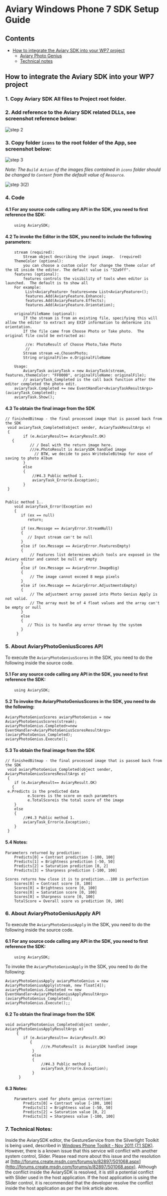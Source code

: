 Aviary Windows Phone 7 SDK Setup Guide
====================================

Contents
--------

* [How to integrate the Aviary SDK into your WP7 project](#howto)
	* [Aviary Photo Genius](#photogenius)
	* [Technical notes](#notes)

<a name="howto"></a>
How to integrate the Aviary SDK into your WP7 project
-------------------------------------------------

### 1. Copy Aviary SDK All files to Project root folder.

### 2. Add reference to the Aviary SDK related DLLs, see screenshot reference below:
![step 2](http://images.aviary.com/new/wp7/Step2.png)

### 3. Copy folder `icons` to the root folder of the App, see screenshot below:
![step 3](http://images.aviary.com/new/wp7/step%203.png)
                      
  *Note: The `Build Action` of the images files contained in `icons` folder should be changed to `Content` from the default value of `Resource`.*

![step 3(2)](http://images.aviary.com/new/wp7/step%203-2.png)
                           
### 4. Code

#### 4.1 For any source code calling any API in the SDK, you need to first reference the SDK:

		using AviarySDK;
		
#### 4.2 To invoke the Editor in the SDK, you need to include the following parameters:
		
		stream (required):  
			Stream object describing the input image.  (required)
		ThemeColor (optional): 
			you can choose a custom color for change the theme color of the UI inside the editor. The default value is "32a9ff".
		features (optional):
			features controls the visibility of tools when editor is launched.  The default is to show all
		For example:
	         List<AviaryFeature> features=new List<AviaryFeature>();
	         features.Add(AviaryFeature.Enhance);
	         features.Add(AviaryFeature.Effects);
	         features.Add(AviaryFeature.Orientation);

		originalFileName (optional):
			If the stream is from an existing file, specifying this will allow the editor to extract any EXIF information to determine its orientation.
			If the file came from Choose Photo or Take photo.  The original file could be extracted as:

             //e: PhotoResult of Choose Photo,Take Photo
			 //
			Stream stream =e.ChosenPhoto;
			String originalFile= e.OriginalFileName

		Usage:
            AviaryTask aviaryTask = new AviaryTask(stream, features,themeColor: "FF0000", originalFileName: originalFile); 
            // aviaryTask_Completed is the call back function after the editor completed the photo edit.
        aviaryTask.Completed += new EventHandler<AviaryTaskResultArgs>(aviaryTask_Completed);
        aviaryTask.Show();
		
#### 4.3 To obtain the final image from the SDK

	// finishedBitmap - the final processed image that is passed back from the SDK
	 void aviaryTask_Completed(object sender, AviaryTaskResultArgs e)
	 {
	   		if (e.AviaryResult== AviaryResult.OK)
       {
			   // / Deal with the return image here.
			   ///e.PhotoResult is AviarySDK handled image
			     // BTW, we decide to pass WritebaleBitmap for ease of saving to photo Album
			}
			else
			{
				//#4.3 Public method 1. 
				aviaryTask_Error(e.Exception);
			}
	 }


	Public method 1..
		void aviaryTask_Error(Exception ex)
		{
		   if (ex == null)
		      return;

		   if (ex.Message == AviaryError.StreamNull)
		   {
		      // Input stream can't be null
		   }
		   else if (ex.Message == AviaryError.FeaturesEmpty)
		   {
		       // Features list determines which tools are exposed in the Aviary editor and cannot be null or empty
		   }
		   else if (ex.Message == AviaryError.ImageBig)
		   {
		       // The image cannot exceed 8 mega pixels
		   }
		   else if (ex.Message == AviaryError.AdjustmentsEmpty)
		   {
		       // The adjustment array passed into Photo Genius Apply is not valid.
		       // The array must be of 4 float values and the array can't be empty or null
		   }
		   else
		   {
		      // This is to handle any error thrown by the system
		   }
		 }
 
 <a name="photogenius"></a>
### 5. About AviaryPhotoGeniusScores API

To execute the `AviaryPhotoGeniusScores` in the SDK, you need to do the following inside the source code.

#### 5.1 For any source code calling any API in the SDK, you need to first reference the SDK:
 
		using AviarySDK;

#### 5.2 To invoke the AviaryPhotoGeniusScores in the SDK, you need to do the following:

	AviaryPhotoGeniusScores aviaryPhotoGenius = new AviaryPhotoGeniusScores(stream);
	aviaryPhotoGenius.Completed+=new EventHandler<AviaryPhotoGeniusScoresResultArgs>(aviaryPhotoGenius_Completed);
	aviaryPhotoGenius.Execute();

#### 5.3 To obtain the final image from the SDK

	// finishedBitmap - the final processed image that is passed back from the SDK
	 void aviaryPhotoGenius_Completed(object sender, AviaryPhotoGeniusScoresResultArgs e)
	 {
	   	if (e.AviaryResult== AviaryResult.OK)
	   {
     e.Predicts is the predicted data 
	          e.Scores is the score on each parameters
	          e.TotalScoreis the total score of the image
		}
		else
		{
			//#4.3 Public method 1. 
			aviaryTask_Error(e.Exception);
		}
	 }

#### 5.4 Notes: 

	Parameters returned by prediction:
		Predicts[0] = Contrast prediction [-100, 100]
		Predicts[1] = Brightness prediction [-50, 50]
		Predicts[2] = Saturation prediction [0, 2]
		Predicts[3] = Sharpness prediction [-100, 100]

	Scores returns how close it is to prediction...100 is perfection
		Scores[0] = Contrast score [0, 100]  
		Scores[0] = Brightness score [0, 100]
		Scores[0] = Saturation score [0, 100] 
		Scores[0] = Sharpness score [0, 100] 
		TotalScore = Overall score vs prediction [0, 100]
	
### 6. About AviaryPhotoGeniusApply API

To execute the `AviaryPhotoGeniusApply` in the SDK, you need to do the following inside the source code.
 
#### 6.1 For any source code calling any API in the SDK, you need to first reference the SDK:
 
		using AviarySDK;
		
To invoke the `AviaryPhotoGeniusApply` in the SDK, you need to do the following:

	AviaryPhotoGeniusApply aviaryPhotoGenius = new AviaryPhotoGeniusApply(stream, new float[4]);
	aviaryPhotoGenius.Completed += new EventHandler<AviaryPhotoGeniusApplyResultArgs>(aviaryPhotoGenius_Completed);
	aviaryPhotoGenius.Execute();;
	
#### 6.2 To obtain the final image from the SDK

    void aviaryPhotoGenius_Completed(object sender, AviaryPhotoGeniusApplyResultArgs e)
		 {
		   	if (e.AviaryResult== AviaryResult.OK)
		       {                        
				    ///e.PhotoResult is AviarySDK handled image
				}
				else
				{
					//#4.3 Public method 1. 
					aviaryTask_Error(e.Exception);
				}
		  }
		  
#### 6.3 Notes:

		Parameters used for photo genius correction:
			Predicts[0] = Contrast value [-100, 100]
			Predicts[1] = Brightness value [-50, 50]
			Predicts[2] = Saturation value [0, 2]
			Predicts[3] = Sharpness value [-100, 100]

<a name="notes"></a>
### 7. Technical Notes:

Inside the AviarySDK editor, the GestureService from the Silverlight Toolkit is being used, described in [Windows Phone Toolkit - Nov 2011 (7.1 SDK)](http://silverlight.codeplex.com/releases/view/75888).  However, there is a known issue that this service will conflict with another system control, Slider. Please read more about this issue and the resolution at [http://forums.create.msdn.com/forums/p/82897/501068.aspx](http://forums.create.msdn.com/forums/p/82897/501068.aspx). Although the conflict inside the AviarySDK is resolved, it is still a potential conflict with Slider used in the host application. If the host application is using the Slider control, it is recommended that the developer resolve the conflict inside the host application as per the link article above.
